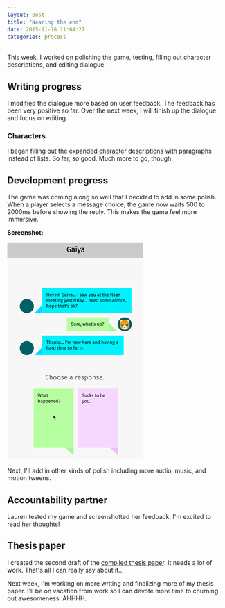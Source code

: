 ```yaml
---
layout: post
title: "Nearing the end"
date: 2015-11-18 11:04:27
categories: process
---
```


This week, I worked on polishing the game, testing, filling out character descriptions, and editing dialogue.

## Writing progress
I modified the dialogue more based on user feedback. The feedback has been very positive so far. Over the next week, I will finish up the dialogue and focus on editing.

### Characters
I began filling out the [expanded character descriptions](https://docs.google.com/document/d/1Y4w9P1WTTMDXKP-KPo8HfjRmpT7pMSyP8SmPdh5DbDA/edit?usp=sharing) with paragraphs instead of lists. So far, so good. Much more to go, though.

## Development progress
The game was coming along so well that I decided to add in some polish. When a player selects a message choice, the game now waits 500 to 2000ms before showing the reply. This makes the game feel more immersive.

**Screenshot:**

![](/assets/img/posts/2015-11-18/chat-animation.gif)

Next, I'll add in other kinds of polish including more audio, music, and motion tweens.

## Accountability partner
Lauren tested my game and screenshotted her feedback. I'm excited to read her thoughts!

## Thesis paper
I created the second draft of the [compiled thesis paper](/assets/docs/CattSmall_ThesisPaper%23_2015-11-18.pdf). It needs a lot of work. That's all I can really say about it...

Next week, I'm working on more writing and finalizing more of my thesis paper. I'll be on vacation from work so I can devote more time to churning out awesomeness. AHHHH.
